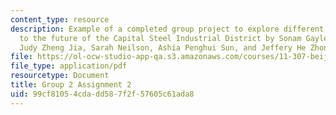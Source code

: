 ```yaml
---
content_type: resource
description: Example of a completed group project to explore different approaches
  to the future of the Capital Steel Industrial District by Sonam Gayleg, Jesse Hunting,
  Judy Zheng Jia, Sarah Neilson, Ashia Penghui Sun, and Jeffery He Zhongyu.
file: https://ol-ocw-studio-app-qa.s3.amazonaws.com/courses/11-307-beijing-urban-design-studio-summer-2008/99cf81054cdadd587f2f57605c61ada8_group2_assn2.pdf
file_type: application/pdf
resourcetype: Document
title: Group 2 Assignment 2
uid: 99cf8105-4cda-dd58-7f2f-57605c61ada8
---
```

